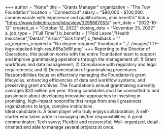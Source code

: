 +++
author = "None"
title = "Grants Manager"
organization = "The Tow Foundation"
location = "Connecticut"
salary = "$90,000 - $100,000, commensurate with experience and qualifications, plus benefits"
link = "https://www.linkedin.com/jobs/view/3295687053/"
sort_date = "2022-10-12"
created_at = "October 12, 2022"
closing_date = "November 25, 2022"
a_job_type = ["Full Time"]
b_benefits = ["Paid Leave","Health Insurance","Dental","Vision","Sick time"]
c_feedback = ""
aa_degrees_required = "No degree required"
thumbnail = "../../images/TTF-logo-stacked-high-res_665a3d6f.png"
+++
Reporting to the Director of Operations, this position works with the entire Foundation team to support and improve grantmaking operations through the management of: 1) Grant workflows and data management; 2) Compliance with regulatory and legal requirements; and 3) Documentation of grantmaking procedures. Responsibilities focus on effectively managing the Foundation’s grant lifecycles, enhancing efficiencies of data and workflow systems, and preserving grant archives. The Foundation’s annual grantmaking currently averages $20 million per year.
Strong candidates must be committed to and passionate about developing innovative approaches to investing in promising, high-impact nonprofits that range from small grassroots organizations to large, complex institutions.  
Ideal candidate is: A team player who truly enjoys collaboration; A self-starter who takes pride in managing his/her responsibilities; A great communicator; Tech savvy; Flexible and resourceful; Well-organized, detail-oriented and able to manage several projects at once.
